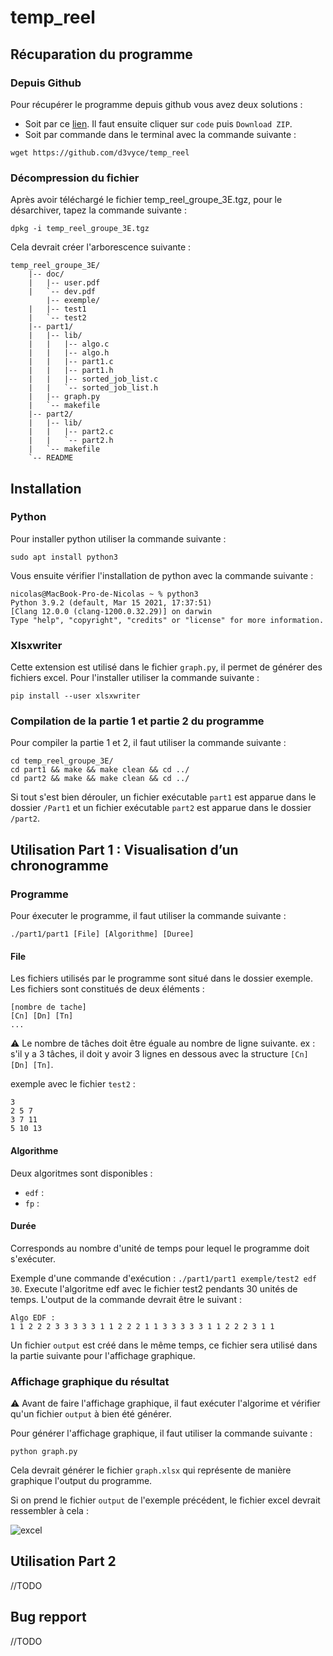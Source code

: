 # temp_reel

## Récuparation du programme
### Depuis Github
Pour récupérer le programme depuis github vous avez deux solutions :
- Soit par ce [lien](https://github.com/d3vyce/temp_reel). Il faut ensuite cliquer sur ```code``` puis ```Download ZIP```.
- Soit par commande dans le terminal avec la commande suivante :
```
wget https://github.com/d3vyce/temp_reel
```

### Décompression du fichier
Après avoir téléchargé le fichier temp_reel_groupe_3E.tgz, pour le désarchiver, tapez la commande suivante :
```
dpkg -i temp_reel_groupe_3E.tgz
```
Cela devrait créer l'arborescence suivante :
```
temp_reel_groupe_3E/
	|-- doc/
	|   |-- user.pdf
	|   `-- dev.pdf
    	|-- exemple/
	|   |-- test1
	|   `-- test2
	|-- part1/
	|   |-- lib/
	|   |   |-- algo.c
	|   |   |-- algo.h
	|   |   |-- part1.c
	|   |   |-- part1.h
	|   |   |-- sorted_job_list.c
	|   |   `-- sorted_job_list.h
	|   |-- graph.py	
	|   `-- makefile
	|-- part2/
	|   |-- lib/
	|   |   |-- part2.c
	|   |   `-- part2.h	
	|   `-- makefile
	`-- README
```

## Installation
### Python
Pour installer python utiliser la commande suivante :
```
sudo apt install python3
```
Vous ensuite vérifier l'installation de python avec la commande suivante :
```
nicolas@MacBook-Pro-de-Nicolas ~ % python3         
Python 3.9.2 (default, Mar 15 2021, 17:37:51) 
[Clang 12.0.0 (clang-1200.0.32.29)] on darwin
Type "help", "copyright", "credits" or "license" for more information.
```

### Xlsxwriter
Cette extension est utilisé dans le fichier ```graph.py```, il permet de générer des fichiers excel. Pour l'installer utiliser la commande suivante :
```
pip install --user xlsxwriter
```

### Compilation de la partie 1 et partie 2 du programme
Pour compiler la partie 1 et 2, il faut utiliser la commande suivante :
```
cd temp_reel_groupe_3E/
cd part1 && make && make clean && cd ../
cd part2 && make && make clean && cd ../
```

Si tout s'est bien dérouler, un fichier exécutable  ```part1``` est apparue dans le dossier ```/Part1``` et un fichier exécutable ```part2``` est apparue dans le dossier ```/part2```.

## Utilisation Part 1 : Visualisation d’un chronogramme
### Programme
Pour éxecuter le programme, il faut utiliser la commande suivante :
```
./part1/part1 [File] [Algorithme] [Duree]
```

#### File
Les fichiers utilisés par le programme sont situé dans le dossier exemple. Les fichiers sont constitués de deux éléments :

```
[nombre de tache]
[Cn] [Dn] [Tn]
...
```
:warning: Le nombre de tâches doit être éguale au nombre de ligne suivante. 
ex : s'il y a 3 tâches, il doit y avoir 3 lignes en dessous avec la structure `[Cn] [Dn] [Tn]`.

exemple avec le fichier `test2` :

```
3
2 5 7
3 7 11
5 10 13
```

#### Algorithme
Deux algoritmes sont disponibles :
- `edf` : 
- `fp` :

#### Durée
Corresponds au nombre d'unité de temps pour lequel le programme doit s'exécuter.


Exemple d'une commande d'exécution :
`./part1/part1 exemple/test2 edf 30`. Execute l'algoritme edf avec le fichier test2 pendants 30 unités de temps.
L'output de la commande devrait être le suivant :
```
Algo EDF :
1 1 2 2 2 3 3 3 3 3 1 1 2 2 2 1 1 3 3 3 3 3 1 1 2 2 2 3 1 1 
```
Un fichier `output` est créé dans le même temps, ce fichier sera utilisé dans la partie suivante pour l'affichage graphique.

### Affichage graphique du résultat
:warning: Avant de faire l'affichage graphique, il faut exécuter l'algorime et vérifier qu'un fichier `output` à bien été générer.


Pour générer l'affichage graphique, il faut utiliser la commande suivante :
```
python graph.py
```
Cela devrait générer le fichier `graph.xlsx` qui représente de manière graphique l'output du programme.

Si on prend le fichier `output` de l'exemple précédent, le fichier excel devrait ressembler à cela :

![excel](https://nsa40.casimages.com/img/2021/03/21/210321020248858282.png)


## Utilisation Part 2
//TODO

## Bug repport
//TODO
